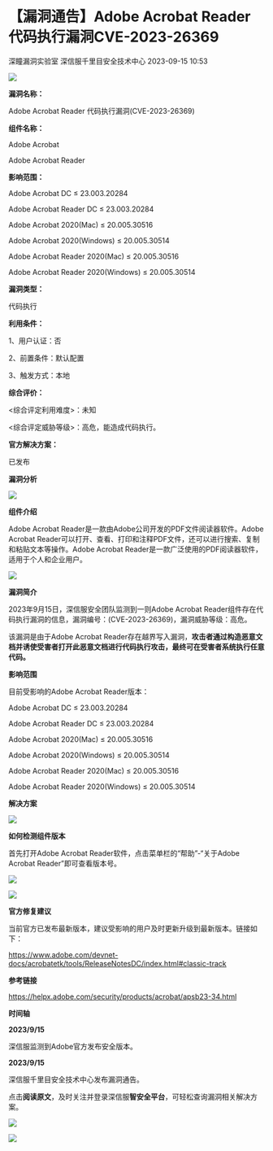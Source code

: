 #  【漏洞通告】Adobe Acrobat Reader 代码执行漏洞CVE-2023-26369   
深瞳漏洞实验室  深信服千里目安全技术中心   2023-09-15 10:53  
  
![](https://mmbiz.qpic.cn/mmbiz_gif/w8NHw6tcQ5ziaiaW5xg08Z98yteKf26as5BS47zbMw9iaD4FVo3AVAS5vylc6LozTchHZILN6StCv6iaxfB3Eic573A/640?wx_fmt=gif "")  
  
**漏洞名称：**  
  
Adobe Acrobat Reader 代码执行漏洞(CVE-2023-26369)  
  
**组件名称：**  
  
Adobe Acrobat  
  
Adobe Acrobat Reader  
  
**影响范围：**  
  
Adobe Acrobat DC ≤ 23.003.20284  
  
Adobe Acrobat Reader DC ≤ 23.003.20284  
  
Adobe Acrobat 2020(Mac) ≤ 20.005.30516  
  
Adobe Acrobat 2020(Windows) ≤ 20.005.30514  
  
Adobe Acrobat Reader 2020(Mac) ≤ 20.005.30516  
  
Adobe Acrobat Reader 2020(Windows) ≤ 20.005.30514  
  
**漏洞类型：**  
  
代码执行  
  
**利用条件：**  
  
1、用户认证：否  
  
2、前置条件：默认配置  
  
3、触发方式：本地  
  
**综合评价：**  
  
<综合评定利用难度>：未知  
  
<综合评定威胁等级>：高危，能造成代码执行。  
  
**官方解决方案：**  
  
已发布  
  
  
  
  
  
**漏洞分析**  
  
![](https://mmbiz.qpic.cn/mmbiz_gif/w8NHw6tcQ5ziaiaW5xg08Z98yteKf26as5jOKlbtdE5H4qojQbvicnQ2ctsoJhynTmXibaWJ9AAkEyHFV4IbOk4w3Q/640?wx_fmt=gif "")  
  
**组件介绍**  
  
Adobe Acrobat Reader是一款由Adobe公司开发的PDF文件阅读器软件。Adobe Acrobat Reader可以打开、查看、打印和注释PDF文件，还可以进行搜索、复制和粘贴文本等操作。Adobe Acrobat Reader是一款广泛使用的PDF阅读器软件，适用于个人和企业用户。  
  
![](https://mmbiz.qpic.cn/mmbiz_gif/w8NHw6tcQ5ziaiaW5xg08Z98yteKf26as5jOKlbtdE5H4qojQbvicnQ2ctsoJhynTmXibaWJ9AAkEyHFV4IbOk4w3Q/640?wx_fmt=gif "")  
  
**漏洞简介**  
  
2023年9月15日，深信服安全团队监测到一则Adobe Acrobat Reader组件存在代码执行漏洞的信息，漏洞编号：(CVE-2023-26369)，漏洞威胁等级：高危。  
  
  
该漏洞是由于Adobe Acrobat Reader存在越界写入漏洞，**攻击者通过构造恶意文档并诱使受害者打开此恶意文档进行代码执行攻击，最终可在受害者系统执行任意代码。**  
  
  
**影响范围**  
  
目前受影响的Adobe Acrobat Reader版本：  
  
Adobe Acrobat DC ≤ 23.003.20284  
  
Adobe Acrobat Reader DC ≤ 23.003.20284  
  
Adobe Acrobat 2020(Mac) ≤ 20.005.30516  
  
Adobe Acrobat 2020(Windows) ≤ 20.005.30514  
  
Adobe Acrobat Reader 2020(Mac) ≤ 20.005.30516  
  
Adobe Acrobat Reader 2020(Windows) ≤ 20.005.30514  
  
  
**解决方案**  
  
![](https://mmbiz.qpic.cn/mmbiz_gif/w8NHw6tcQ5ziaiaW5xg08Z98yteKf26as5jOKlbtdE5H4qojQbvicnQ2ctsoJhynTmXibaWJ9AAkEyHFV4IbOk4w3Q/640?wx_fmt=gif "")  
  
**如何检测组件版本**  
  
  
首先打开Adobe Acrobat Reader软件，点击菜单栏的“帮助”-“关于Adobe Acrobat Reader”即可查看版本号。  
  
  
![](https://mmbiz.qpic.cn/mmbiz_png/w8NHw6tcQ5ziaiaW5xg08Z98yteKf26as5bWTyfCtribvkfLWZVB27n7gFFJMtbMQksZKEdSrqcdqZ6TE7x203wlg/640?wx_fmt=png "")  
  
  
![](https://mmbiz.qpic.cn/mmbiz_gif/w8NHw6tcQ5ziaiaW5xg08Z98yteKf26as5jOKlbtdE5H4qojQbvicnQ2ctsoJhynTmXibaWJ9AAkEyHFV4IbOk4w3Q/640?wx_fmt=gif "")  
  
**官方修复建议**  
  
  
当前官方已发布最新版本，建议受影响的用户及时更新升级到最新版本。链接如下：  
  
https://www.adobe.com/devnet-docs/acrobatetk/tools/ReleaseNotesDC/index.html#classic-track  
  
  
**参考链接**  
  
  
https://helpx.adobe.com/security/products/acrobat/apsb23-34.html  
  
  
**时间轴**  
  
  
  
**2023/9/15**  
  
深信服监测到Adobe官方发布安全版本。  
  
  
**2023/9/15**  
  
深信服千里目安全技术中心发布漏洞通告。  
  
  
点击**阅读原文**，及时关注并登录深信服**智安全平台**，可轻松查询漏洞相关解决方案。  
  
![](https://mmbiz.qpic.cn/mmbiz_png/w8NHw6tcQ5ziaiaW5xg08Z98yteKf26as5WVtbibiatpl4h1fWUsmyJHbxTvQpJvwjwwEFApUayaSkznFdx8DoQ5Ow/640?wx_fmt=png "")  
  
  
![](https://mmbiz.qpic.cn/mmbiz_jpg/w8NHw6tcQ5ziaiaW5xg08Z98yteKf26as5uTOuTcooTE4zgaUxA8Ws67UEphAHQNu4f45cr2DDW8Ho8aPBBGXnsg/640?wx_fmt=jpeg "")  
  
  
  
